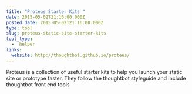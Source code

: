 ```yaml
---
title: "Proteus Starter Kits "
date: 2015-05-02T21:16:00.000Z
posted_date: 2015-05-02T21:16:00.000Z
type: tool
slug: proteus-static-site-starter-kits
tool_type: 
  -  helper
links:
  website: http://thoughtbot.github.io/proteus/
---
```

Proteus is a collection of useful starter kits to help you launch your static site or prototype faster. They follow the thoughtbot styleguide and include thoughtbot front end tools




